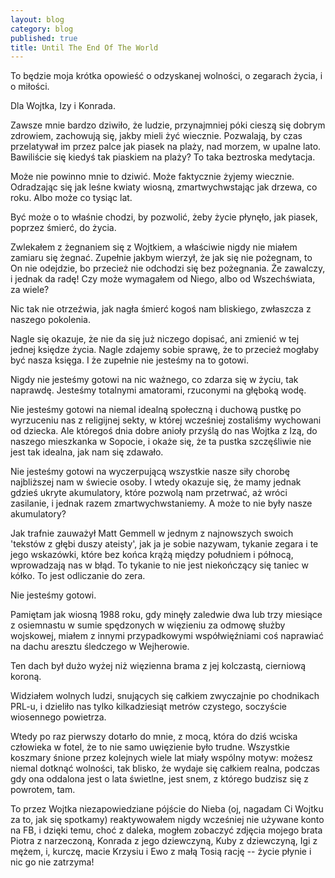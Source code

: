 ```yaml
---
layout: blog
category: blog
published: true
title: Until The End Of The World
---
```


To będzie moja krótka opowieść o odzyskanej wolności, o zegarach życia, i o miłości.

Dla Wojtka, Izy i Konrada.

Zawsze mnie bardzo dziwiło, że ludzie, przynajmniej póki cieszą się dobrym zdrowiem, zachowują się, jakby mieli żyć wiecznie. Pozwalają, by czas przelatywał im przez palce jak piasek na plaży, nad morzem, w upalne lato. Bawiliście się kiedyś tak piaskiem na plaży? To taka beztroska medytacja.

Może nie powinno mnie to dziwić. Może faktycznie żyjemy wiecznie. Odradzając się jak leśne kwiaty wiosną, zmartwychwstając jak drzewa, co roku. Albo może co tysiąc lat.

Być może o to właśnie chodzi, by pozwolić, żeby życie płynęło, jak piasek, poprzez śmierć, do życia.

Zwlekałem z żegnaniem się z Wojtkiem, a właściwie nigdy nie miałem zamiaru się żegnać. Zupełnie jakbym wierzył, że jak się nie pożegnam, to On nie odejdzie, bo przecież nie odchodzi się bez pożegnania. Że zawalczy, i jednak da radę! Czy może wymagałem od Niego, albo od Wszechświata, za wiele?

Nic tak nie otrzeźwia, jak nagła śmierć kogoś nam bliskiego, zwłaszcza z naszego pokolenia.

Nagle się okazuje, że nie da się już niczego dopisać, ani zmienić w tej jednej księdze życia. Nagle zdajemy sobie sprawę, że to przecież mogłaby być nasza księga. I że zupełnie nie jesteśmy na to gotowi.

Nigdy nie jesteśmy gotowi na nic ważnego, co zdarza się w życiu, tak naprawdę. Jesteśmy totalnymi amatorami, rzuconymi na głęboką wodę.

Nie jesteśmy gotowi na niemal idealną społeczną i duchową pustkę po wyrzuceniu nas z religijnej sekty, w której wcześniej zostaliśmy wychowani od dziecka. Ale któregoś dnia dobre anioły przyślą do nas Wojtka z Izą, do naszego mieszkanka w Sopocie, i okaże się, że ta pustka szczęśliwie nie jest tak idealna, jak nam się zdawało.

Nie jesteśmy gotowi na wyczerpującą wszystkie nasze siły chorobę najbliższej nam w świecie osoby. I wtedy okazuje się, że mamy jednak gdzieś ukryte akumulatory, które pozwolą nam przetrwać, aż wróci zasilanie, i jednak razem zmartwychwstaniemy. A może to nie były nasze akumulatory?

Jak trafnie zauważył Matt Gemmell w jednym z najnowszych swoich 'tekstów z głębi duszy ateisty', jak ja je sobie nazywam, tykanie zegara i te jego wskazówki, które bez końca krążą między południem i północą, wprowadzają nas w błąd. To tykanie to nie jest niekończący się taniec w kółko. To jest odliczanie do zera.

Nie jesteśmy gotowi.

Pamiętam jak wiosną 1988 roku, gdy minęły zaledwie dwa lub trzy miesiące z osiemnastu w sumie spędzonych w więzieniu za odmowę służby wojskowej, miałem z innymi przypadkowymi współwięźniami coś naprawiać na dachu aresztu śledczego w Wejherowie.

Ten dach był dużo wyżej niż więzienna brama z jej kolczastą, cierniową koroną.

Widziałem wolnych ludzi, snujących się całkiem zwyczajnie po chodnikach PRL-u, i dzieliło nas tylko kilkadziesiąt metrów czystego, soczyście wiosennego powietrza.

Wtedy po raz pierwszy dotarło do mnie, z mocą, która do dziś wciska człowieka w fotel, że to nie samo uwięzienie było trudne. Wszystkie koszmary śnione przez kolejnych wiele lat miały wspólny motyw: możesz niemal dotknąć wolności, tak blisko, że wydaje się całkiem realna, podczas gdy ona oddalona jest o lata świetlne, jest snem, z którego budzisz się z powrotem, tam.

To przez Wojtka niezapowiedziane pójście do Nieba (oj, nagadam Ci Wojtku za to, jak się spotkamy) reaktywowałem nigdy wcześniej nie używane konto na FB, i dzięki temu, choć z daleka, mogłem zobaczyć zdjęcia mojego brata Piotra z narzeczoną, Konrada z jego dziewczyną, Kuby z dziewczyną, Igi z mężem, i, kurczę, macie Krzysiu i Ewo z małą Tosią rację -- życie płynie i nic go nie zatrzyma!
